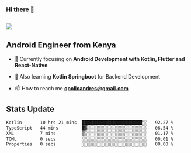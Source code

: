 ### Hi there 👋
<h2 align="left"><img src="https://readme-typing-svg.herokuapp.com?color='blue'&lines=I'm+Andrew+Opollo😊;Welcome+to+my+Github😜"> </h2>

## Android Engineer from Kenya


- 🌱 Currently focusing on **Android Development with Kotlin, Flutter and React-Native**

- 🔭 Also learning **Kotlin Springboot** for Backend Development

- 📫 How to reach me **opolloandres@gmail.com**


## Stats Update
<!--START_SECTION:waka-->

```txt
Kotlin       10 hrs 21 mins  ███████████████████████░░   92.27 %
TypeScript   44 mins         █▓░░░░░░░░░░░░░░░░░░░░░░░   06.54 %
XML          7 mins          ▒░░░░░░░░░░░░░░░░░░░░░░░░   01.17 %
TOML         0 secs          ░░░░░░░░░░░░░░░░░░░░░░░░░   00.01 %
Properties   0 secs          ░░░░░░░░░░░░░░░░░░░░░░░░░   00.00 %
```

<!--END_SECTION:waka-->



